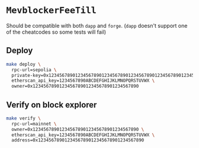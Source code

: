 # `MevblockerFeeTill`

Should be compatible with both `dapp` and `forge`. (`dapp` doesn't support one of the cheatcodes so some tests will fail)

## Deploy

```sh
make deploy \
  rpc-url=sepolia \
  private-key=0x1234567890123456789012345678901234567890123456789012345678901234 \
  etherscan_api_key=1234567890ABCDEFGHIJKLMNOPQRSTUVWX \
  owner=0x1234567890123456789012345678901234567890
```

## Verify on block explorer

```sh
make verify \
  rpc-url=mainnet \
  owner=0x1234567890123456789012345678901234567890 \
  etherscan_api_key=1234567890ABCDEFGHIJKLMNOPQRSTUVWX \
  address=0x1234567890123456789012345678901234567890
```
